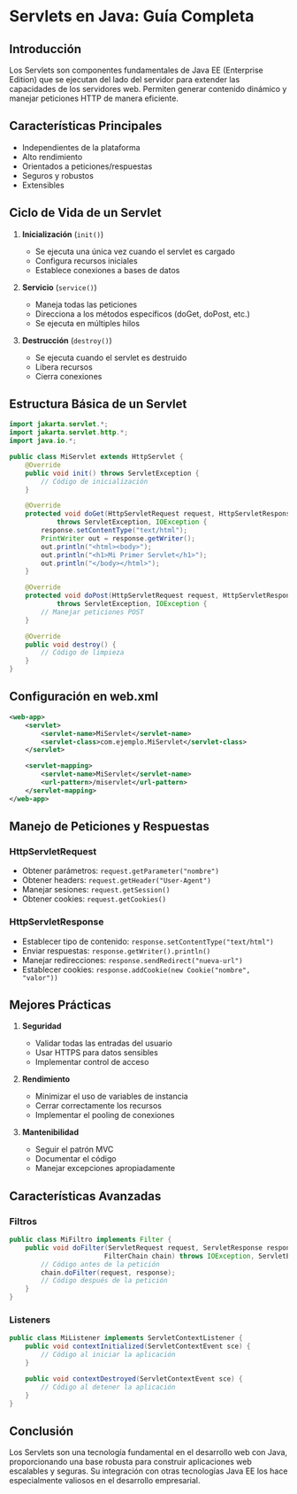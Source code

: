 # Servlets en Java: Guía Completa

## Introducción
Los Servlets son componentes fundamentales de Java EE (Enterprise Edition) que se ejecutan del lado del servidor para extender las capacidades de los servidores web. Permiten generar contenido dinámico y manejar peticiones HTTP de manera eficiente.

## Características Principales
- Independientes de la plataforma
- Alto rendimiento
- Orientados a peticiones/respuestas
- Seguros y robustos
- Extensibles

## Ciclo de Vida de un Servlet
1. **Inicialización** (`init()`)
   - Se ejecuta una única vez cuando el servlet es cargado
   - Configura recursos iniciales
   - Establece conexiones a bases de datos

2. **Servicio** (`service()`)
   - Maneja todas las peticiones
   - Direcciona a los métodos específicos (doGet, doPost, etc.)
   - Se ejecuta en múltiples hilos

3. **Destrucción** (`destroy()`)
   - Se ejecuta cuando el servlet es destruido
   - Libera recursos
   - Cierra conexiones

## Estructura Básica de un Servlet

```java
import jakarta.servlet.*;
import jakarta.servlet.http.*;
import java.io.*;

public class MiServlet extends HttpServlet {
    @Override
    public void init() throws ServletException {
        // Código de inicialización
    }

    @Override
    protected void doGet(HttpServletRequest request, HttpServletResponse response)
            throws ServletException, IOException {
        response.setContentType("text/html");
        PrintWriter out = response.getWriter();
        out.println("<html><body>");
        out.println("<h1>Mi Primer Servlet</h1>");
        out.println("</body></html>");
    }

    @Override
    protected void doPost(HttpServletRequest request, HttpServletResponse response)
            throws ServletException, IOException {
        // Manejar peticiones POST
    }

    @Override
    public void destroy() {
        // Código de limpieza
    }
}
```

## Configuración en web.xml
```xml
<web-app>
    <servlet>
        <servlet-name>MiServlet</servlet-name>
        <servlet-class>com.ejemplo.MiServlet</servlet-class>
    </servlet>

    <servlet-mapping>
        <servlet-name>MiServlet</servlet-name>
        <url-pattern>/miservlet</url-pattern>
    </servlet-mapping>
</web-app>
```

## Manejo de Peticiones y Respuestas

### HttpServletRequest
- Obtener parámetros: `request.getParameter("nombre")`
- Obtener headers: `request.getHeader("User-Agent")`
- Manejar sesiones: `request.getSession()`
- Obtener cookies: `request.getCookies()`

### HttpServletResponse
- Establecer tipo de contenido: `response.setContentType("text/html")`
- Enviar respuestas: `response.getWriter().println()`
- Manejar redirecciones: `response.sendRedirect("nueva-url")`
- Establecer cookies: `response.addCookie(new Cookie("nombre", "valor"))`

## Mejores Prácticas
1. **Seguridad**
   - Validar todas las entradas del usuario
   - Usar HTTPS para datos sensibles
   - Implementar control de acceso

2. **Rendimiento**
   - Minimizar el uso de variables de instancia
   - Cerrar correctamente los recursos
   - Implementar el pooling de conexiones

3. **Mantenibilidad**
   - Seguir el patrón MVC
   - Documentar el código
   - Manejar excepciones apropiadamente

## Características Avanzadas

### Filtros
```java
public class MiFiltro implements Filter {
    public void doFilter(ServletRequest request, ServletResponse response,
                        FilterChain chain) throws IOException, ServletException {
        // Código antes de la petición
        chain.doFilter(request, response);
        // Código después de la petición
    }
}
```

### Listeners
```java
public class MiListener implements ServletContextListener {
    public void contextInitialized(ServletContextEvent sce) {
        // Código al iniciar la aplicación
    }

    public void contextDestroyed(ServletContextEvent sce) {
        // Código al detener la aplicación
    }
}
```

## Conclusión
Los Servlets son una tecnología fundamental en el desarrollo web con Java, proporcionando una base robusta para construir aplicaciones web escalables y seguras. Su integración con otras tecnologías Java EE los hace especialmente valiosos en el desarrollo empresarial.
